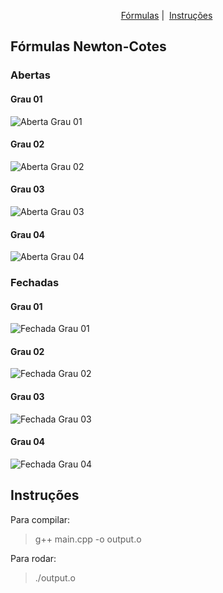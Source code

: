 <p align = "center">
   <a href="#fórmulas-newton-cotes">Fórmulas</a>&nbsp;|&nbsp;
   <a href="#instruções">Instruções</a>&nbsp;
</p>

<h2>Fórmulas Newton-Cotes</h2>

<h3>Abertas</h3>

<h4>Grau 01</h4>

<img src="https://uploaddeimagens.com.br/images/002/567/144/full/Selection_005.png?1585880992" alt="Aberta Grau 01">

<h4>Grau 02</h4>

<img src="https://uploaddeimagens.com.br/images/002/567/142/original/Selection_004.png?1585880934" alt="Aberta Grau 02">

<h4>Grau 03</h4>

<img src="https://uploaddeimagens.com.br/images/002/567/146/original/Selection_006.png?1585881044" alt="Aberta Grau 03">

<h4>Grau 04</h4>

<img src="https://uploaddeimagens.com.br/images/002/567/154/original/Selection_010.png?1585881279" alt="Aberta Grau 04">

<h3>Fechadas</h3>

<h4>Grau 01</h4>

<img src="https://uploaddeimagens.com.br/images/002/567/148/original/Selection_007.png?1585881102" alt="Fechada Grau 01">

<h4>Grau 02</h4>

<img src="https://uploaddeimagens.com.br/images/002/567/150/original/Selection_008.png?1585881166" alt="Fechada Grau 02">

<h4>Grau 03</h4>

<img src="https://uploaddeimagens.com.br/images/002/567/151/original/Selection_009.png?1585881205" alt="Fechada Grau 03">

<h4>Grau 04</h4>

<img src="https://uploaddeimagens.com.br/images/002/567/156/full/Selection_011.png?1585881322" alt="Fechada Grau 04">

<h2>Instruções</h2>

Para compilar:
> g++ main.cpp -o output.o

Para rodar:
> ./output.o
